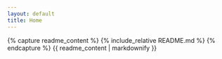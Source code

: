```yaml
---
layout: default
title: Home
---
```


{% capture readme_content %}
{% include_relative README.md %}
{% endcapture %}
{{ readme_content | markdownify }}
